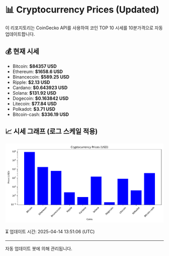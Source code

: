 
# 📊 Cryptocurrency Prices (Updated)

이 리포지토리는 CoinGecko API를 사용하여 코인 TOP 10 시세를 10분가격으로 자동 업데이트합니다.

## 💰 현재 시세
- Bitcoin: **$84357 USD**
- Ethereum: **$1658.6 USD**
- Binancecoin: **$589.25 USD**
- Ripple: **$2.13 USD**
- Cardano: **$0.643923 USD**
- Solana: **$131.92 USD**
- Dogecoin: **$0.163842 USD**
- Litecoin: **$77.84 USD**
- Polkadot: **$3.71 USD**
- Bitcoin-cash: **$336.19 USD**

## 📈 시세 그래프 (로그 스케일 적용)
![Crypto Prices](crypto_prices.png)

⏳ 업데이트 시간: 2025-04-14 13:51:06 (UTC)

---
자동 업데이트 봇에 의해 관리됩니다.
